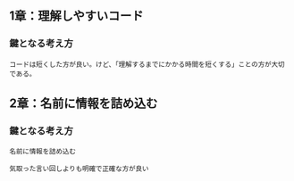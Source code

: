## 1章：理解しやすいコード
### 鍵となる考え方

```
コードは短くした方が良い。けど、「理解するまでにかかる時間を短くする」ことの方が大切である。
```

## 2章：名前に情報を詰め込む
### 鍵となる考え方

```
名前に情報を詰め込む
```

```
気取った言い回しよりも明確で正確な方が良い
```